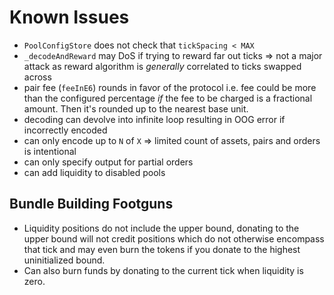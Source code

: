 # Known Issues
- `PoolConfigStore` does not check that `tickSpacing < MAX`
- `_decodeAndReward` may DoS if trying to reward far out ticks => not a major attack as reward
algorithm is *generally* correlated to ticks swapped across
- pair fee (`feeInE6`) rounds in favor of the protocol i.e. fee could be more than the configured
percentage *if* the fee to be charged is a fractional amount. Then it's rounded up to the nearest
base unit.
- decoding can devolve into infinite loop resulting in OOG error if incorrectly encoded
- can only encode up to `N` of `X` => limited count of assets, pairs and orders is intentional 
- can only specify output for partial orders
- can add liquidity to disabled pools

## Bundle Building Footguns
- Liquidity positions do not include the upper bound, donating to the upper bound will not credit
positions which do not otherwise encompass that tick and may even burn the tokens if you donate to
the highest uninitialized bound.
- Can also burn funds by donating to the current tick when liquidity is zero.
